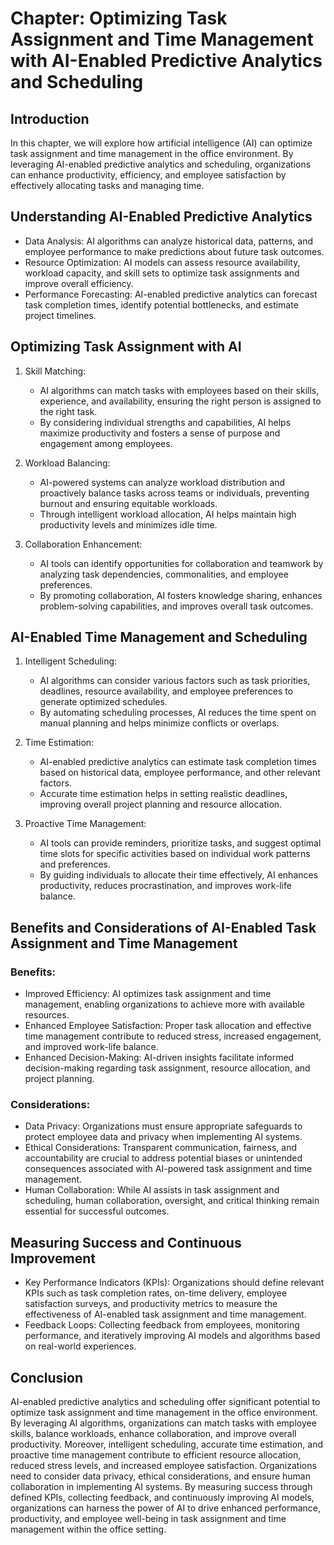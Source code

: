Chapter: Optimizing Task Assignment and Time Management with AI-Enabled Predictive Analytics and Scheduling
===========================================================================================================

Introduction
------------

In this chapter, we will explore how artificial intelligence (AI) can optimize task assignment and time management in the office environment. By leveraging AI-enabled predictive analytics and scheduling, organizations can enhance productivity, efficiency, and employee satisfaction by effectively allocating tasks and managing time.

Understanding AI-Enabled Predictive Analytics
---------------------------------------------

* Data Analysis: AI algorithms can analyze historical data, patterns, and employee performance to make predictions about future task outcomes.
* Resource Optimization: AI models can assess resource availability, workload capacity, and skill sets to optimize task assignments and improve overall efficiency.
* Performance Forecasting: AI-enabled predictive analytics can forecast task completion times, identify potential bottlenecks, and estimate project timelines.

Optimizing Task Assignment with AI
----------------------------------

1. Skill Matching:

   * AI algorithms can match tasks with employees based on their skills, experience, and availability, ensuring the right person is assigned to the right task.
   * By considering individual strengths and capabilities, AI helps maximize productivity and fosters a sense of purpose and engagement among employees.
2. Workload Balancing:

   * AI-powered systems can analyze workload distribution and proactively balance tasks across teams or individuals, preventing burnout and ensuring equitable workloads.
   * Through intelligent workload allocation, AI helps maintain high productivity levels and minimizes idle time.
3. Collaboration Enhancement:

   * AI tools can identify opportunities for collaboration and teamwork by analyzing task dependencies, commonalities, and employee preferences.
   * By promoting collaboration, AI fosters knowledge sharing, enhances problem-solving capabilities, and improves overall task outcomes.

AI-Enabled Time Management and Scheduling
-----------------------------------------

1. Intelligent Scheduling:

   * AI algorithms can consider various factors such as task priorities, deadlines, resource availability, and employee preferences to generate optimized schedules.
   * By automating scheduling processes, AI reduces the time spent on manual planning and helps minimize conflicts or overlaps.
2. Time Estimation:

   * AI-enabled predictive analytics can estimate task completion times based on historical data, employee performance, and other relevant factors.
   * Accurate time estimation helps in setting realistic deadlines, improving overall project planning and resource allocation.
3. Proactive Time Management:

   * AI tools can provide reminders, prioritize tasks, and suggest optimal time slots for specific activities based on individual work patterns and preferences.
   * By guiding individuals to allocate their time effectively, AI enhances productivity, reduces procrastination, and improves work-life balance.

Benefits and Considerations of AI-Enabled Task Assignment and Time Management
-----------------------------------------------------------------------------

### Benefits:

* Improved Efficiency: AI optimizes task assignment and time management, enabling organizations to achieve more with available resources.
* Enhanced Employee Satisfaction: Proper task allocation and effective time management contribute to reduced stress, increased engagement, and improved work-life balance.
* Enhanced Decision-Making: AI-driven insights facilitate informed decision-making regarding task assignment, resource allocation, and project planning.

### Considerations:

* Data Privacy: Organizations must ensure appropriate safeguards to protect employee data and privacy when implementing AI systems.
* Ethical Considerations: Transparent communication, fairness, and accountability are crucial to address potential biases or unintended consequences associated with AI-powered task assignment and time management.
* Human Collaboration: While AI assists in task assignment and scheduling, human collaboration, oversight, and critical thinking remain essential for successful outcomes.

Measuring Success and Continuous Improvement
--------------------------------------------

* Key Performance Indicators (KPIs): Organizations should define relevant KPIs such as task completion rates, on-time delivery, employee satisfaction surveys, and productivity metrics to measure the effectiveness of AI-enabled task assignment and time management.
* Feedback Loops: Collecting feedback from employees, monitoring performance, and iteratively improving AI models and algorithms based on real-world experiences.

Conclusion
----------

AI-enabled predictive analytics and scheduling offer significant potential to optimize task assignment and time management in the office environment. By leveraging AI algorithms, organizations can match tasks with employee skills, balance workloads, enhance collaboration, and improve overall productivity. Moreover, intelligent scheduling, accurate time estimation, and proactive time management contribute to efficient resource allocation, reduced stress levels, and increased employee satisfaction. Organizations need to consider data privacy, ethical considerations, and ensure human collaboration in implementing AI systems. By measuring success through defined KPIs, collecting feedback, and continuously improving AI models, organizations can harness the power of AI to drive enhanced performance, productivity, and employee well-being in task assignment and time management within the office setting.
